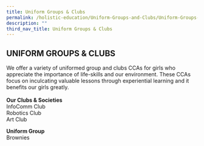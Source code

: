 ```yaml
---
title: Uniform Groups & Clubs
permalink: /holistic-education/Uniform-Groups-and-Clubs/Uniform-Groups-and-Clubs/
description: ""
third_nav_title: Uniform Groups & Clubs
---
```

## UNIFORM GROUPS & CLUBS


We offer a variety of uniformed group and clubs CCAs for girls who appreciate the importance of life-skills and our environment. These CCAs focus on inculcating valuable lessons through experiential learning and it benefits our girls greatly.
<br>
<br>
**Our Clubs & Societies**
<br>InfoComm Club
<br>Robotics Club
<br>Art Club

**Uniform Group**
<br>Brownies